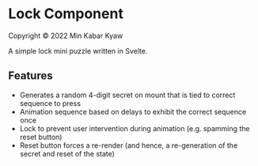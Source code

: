 # Lock Component
Copyright © 2022 Min Kabar Kyaw  

A simple lock mini puzzle written in Svelte.

## Features

- Generates a random 4-digit secret on mount that is tied to correct sequence to press
- Animation sequence based on delays to exhibit the correct sequence once
- Lock to prevent user intervention during animation (e.g. spamming the reset button)
- Reset button forces a re-render (and hence, a re-generation of the secret and reset of the state)
